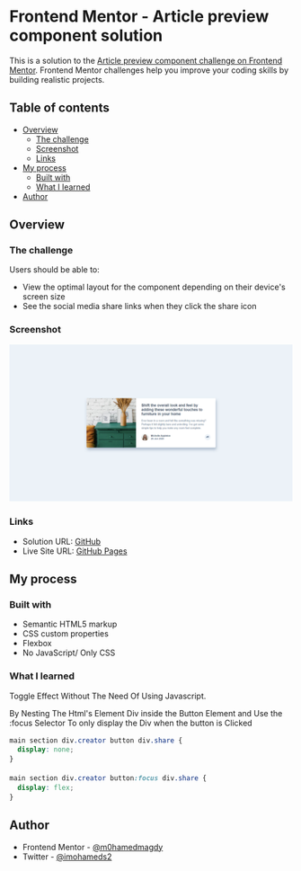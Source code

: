 # Frontend Mentor - Article preview component solution

This is a solution to the [Article preview component challenge on Frontend Mentor](https://www.frontendmentor.io/challenges/article-preview-component-dYBN_pYFT). Frontend Mentor challenges help you improve your coding skills by building realistic projects.

## Table of contents

- [Overview](#overview)
  - [The challenge](#the-challenge)
  - [Screenshot](#screenshot)
  - [Links](#links)
- [My process](#my-process)
  - [Built with](#built-with)
  - [What I learned](#what-i-learned)
- [Author](#author)

## Overview

### The challenge

Users should be able to:

- View the optimal layout for the component depending on their device's screen size
- See the social media share links when they click the share icon

### Screenshot

![](./screenshot.png)

### Links

- Solution URL: [GitHub](https://github.com/M0hamedMagdy/frontendmentor/tree/main/article-preview-component)
- Live Site URL: [GitHub Pages](http://m0hamedmagdy.github.io/frontendmentor/article-preview-component)

## My process

### Built with

- Semantic HTML5 markup
- CSS custom properties
- Flexbox
- No JavaScript/ Only CSS

### What I learned

Toggle Effect Without The Need Of Using Javascript.

By Nesting The Html's Element Div inside the Button Element and Use the :focus Selector To only display the Div when the button is Clicked

```css
main section div.creator button div.share {
  display: none;
}

main section div.creator button:focus div.share {
  display: flex;
}
```

## Author

- Frontend Mentor - [@m0hamedmagdy](https://www.frontendmentor.io/profile/m0hamedmagdy)
- Twitter - [@imohameds2](https://www.twitter.com/imohameds2)
